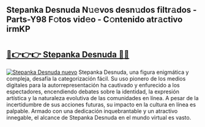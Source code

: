 ## Stepanka Desnuda N𝚞𝚎vos desn𝚞dos filtr𝚊dos - Parts-Y98 F𝚘tos vid𝚎o - C𝚘ntenido atr𝚊ctivo irmKP

# <h2><a href="http://mb76fdm.tromn.icu/?c=Stepanka+Desnuda">🔗👉👉👉 Stepanka Desnuda 🔗🔗</a></h2>

[![Stepanka Desnuda nuevo](https://i.imgur.com/pEAQMta.gif)](http://mb76fdm.tromn.icu/?c=Stepanka+Desnuda)
Stepanka Desnuda, una figura enigmática y compleja, desafía la categorización fácil. Su uso pionero de los medios digitales para la autorrepresentación ha cautivado y enfurecido a los espectadores, encendiendo debates sobre la identidad, la expresión artística y la naturaleza evolutiva de las comunidades en línea. A pesar de la incertidumbre de sus acciones futuras, su impacto en la cultura en línea es palpable. Armado con una dedicación inquebrantable y un atractivo innegable, el alcance de Stepanka Desnuda en el mundo virtual es vasto.
